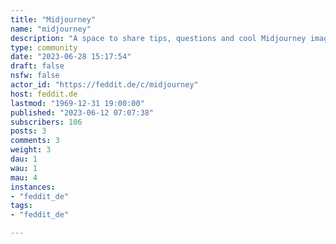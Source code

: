 ```yaml
---
title: "Midjourney" 
name: "midjourney"
description: "A space to share tips, questions and cool Midjourney images you've created"
type: community
date: "2023-06-28 15:17:54"
draft: false
nsfw: false
actor_id: "https://feddit.de/c/midjourney"
host: feddit.de
lastmod: "1969-12-31 19:00:00"
published: "2023-06-12 07:07:38"
subscribers: 106
posts: 3
comments: 3
weight: 3
dau: 1
wau: 1
mau: 4
instances:
- "feddit_de"
tags: 
- "feddit_de"

---
```

